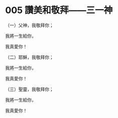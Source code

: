 # 005 讚美和敬拜——三一神

（一）父神，我敬拜你；

我將一生給你，

我真愛你！

（二）耶穌，我敬拜你；

我將一生給你，

我真愛你！

（三）聖靈，我敬拜你；

我將一生給你，

我真愛你！

